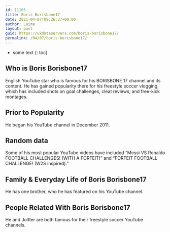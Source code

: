 ```yaml
---
id: 11165
title: Boris Borisbone17
date: 2021-04-07T09:26:27+00:00
author: Laima
layout: post
guid: https://ukdataservers.com/boris-borisbone17/
permalink: /04/07/boris-borisbone17/
---
```


* some text
{: toc}


## Who is Boris Borisbone17
                  
                  
                  
English YouTube star who is famous for his BORISBONE 17 channel and its content. He has gained popularity there for his freestyle soccer vlogging, which has included shots on goal challenges, cleat reviews, and free-kick montages. 
                  
              
            
              
            
                
                
                
## Prior to Popularity
                  
                  
                  
He began his YouTube channel in December 2011. 
                  
              
            
              
            
                
                
                
## Random data
                  
                  
                  
Some of his most popular YouTube videos have included &#8220;Messi VS Ronaldo FOOTBALL CHALLENGES! (WITH A FORFEIT)&#8221; and &#8220;FORFEIT FOOTBALL CHALLENGE! (W2S inspired).&#8221; 
                  
              
            
              
            
                
                
                
## Family & Everyday Life of Boris Borisbone17
                  
                  
                  
He has one brother, who he has featured on his YouTube channel. 
                  
              
            
              
            
                
                
                
## People Related With Boris Borisbone17
                  
                  
                  
He and Joltter are both famous for their freestyle soccer YouTube channels. 
                  
              
            
              
            
                
              
            
              
              
            
            
              
            
          
          
          